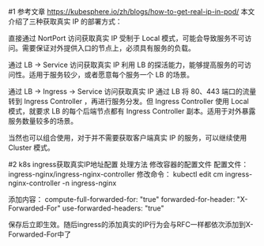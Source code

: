 #1 参考文章 https://kubesphere.io/zh/blogs/how-to-get-real-ip-in-pod/
本文介绍了三种获取真实 IP 的部署方式：

直接通过 NortPort 访问获取真实 IP
受制于 Local 模式，可能会导致服务不可访问。需要保证对外提供入口的节点上，必须具有服务的负载。

通过 LB -> Service 访问获取真实 IP
利用 LB 的探活能力，能够提高服务的可访问性。适用于服务较少，或者愿意每个服务一个 LB 的场景。

通过 LB -> Ingress -> Service 访问获取真实 IP
通过 LB 将 80、443 端口的流量转到 Ingress Controller ，再进行服务分发。但 Ingress Controller 使用 Local 模式，就要求 LB 的每个后端节点都有 Ingress Controller 副本。适用于对外暴露服务数量较多的场景。

当然也可以组合使用，对于并不需要获取客户端真实 IP 的服务，可以继续使用 Cluster 模式。


#2 k8s ingress获取真实IP地址配置
处理方法
修改容器的配置文件
配置文件：
ingress-nginx/ingress-nginx-controller
修改命令：
kubectl edit cm ingress-nginx-controller -n ingress-nginx 

添加内容： 
compute-full-forwarded-for: "true"
forwarded-for-header: "X-Forwarded-For"
use-forwarded-headers: "true"

保存后立即生效。随后ingress的添加真实的IP行为会与RFC一样都依次添加到X-Forwarded-For中了



